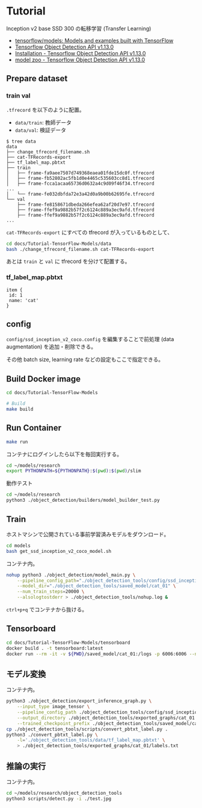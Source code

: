 # Tutorial

Inception v2 base SSD 300 の転移学習 (Transfer Learning)

- [tensorflow/models: Models and examples built with TensorFlow](https://github.com/tensorflow/models)
- [Tensorflow Object Detection API v1.13.0](https://github.com/tensorflow/models/tree/v1.13.0/research/object_detection)
- [Installation - Tensorflow Object Detection API v1.13.0](https://github.com/tensorflow/models/blob/v1.13.0/research/object_detection/g3doc/installation.md)
- [model zoo - Tensorflow Object Detection API v1.13.0](https://github.com/tensorflow/models/blob/v1.13.0/research/object_detection/g3doc/detection_model_zoo.md)



## Prepare dataset

### train val

`.tfrecord` を以下のように配置。

- `data/train`: 教師データ
- `data/val`: 検証データ

```console
$ tree data
data
├── change_tfrecord_filename.sh
├── cat-TFRecords-export
├── tf_label_map.pbtxt
├── train
│   ├── frame-fa9aee7507d749368eaea01fde15dc0f.tfrecord
│   ├── frame-fb52802ac5fb1d0e4465c535603cc8d1.tfrecord
│   ├── frame-fcca1acaa65736d0632a4c9d09f46f34.tfrecord
...
│   └── frame-fe032dbfda72e3a42d0a9b00b62695fe.tfrecord
└── val
    ├── frame-fe8158671dbeda266efea62af20d7e97.tfrecord
    ├── frame-ffef9a9882b57f2c6124c889a3ec9afd.tfrecord
    ├── frame-ffef9a9882b57f2c6124c889a3ec9afd.tfrecord
...
```

`cat-TFRecords-export` にすべての tfrecord が入っているものとして、

```sh
cd docs/Tutorial-TensorFlow-Models/data
bash ./change_tfrecord_filename.sh cat-TFRecords-export
```

あとは `train` と `val` に tfrecord を分けて配置する。

### tf_label_map.pbtxt

```
item {
 id: 1
 name: 'cat'
}
```



## config

`config/ssd_inception_v2_coco.config` を編集することで前処理 (data augmentation) を追加・削除できる。

その他 batch size, learning rate などの設定もここで指定できる。



## Build Docker image

```sh
cd docs/Tutorial-TensorFlow-Models
```

```sh
# Build
make build
```



## Run Container

```sh
make run
```

コンテナにログインしたら以下を毎回実行する。

```sh
cd ~/models/research
export PYTHONPATH=${PYTHONPATH}:$(pwd):$(pwd)/slim
```

動作テスト

```sh
cd ~/models/research
python3 ./object_detection/builders/model_builder_test.py
```



## Train

ホストマシンで公開されている事前学習済みモデルをダウンロード。

```sh
cd models
bash get_ssd_inception_v2_coco_model.sh
```

コンテナ内。

```sh
nohup python3 ./object_detection/model_main.py \
    --pipeline_config_path="./object_detection_tools/config/ssd_inception_v2_coco.config" \
    --model_dir="./object_detection_tools/saved_model/cat_01" \
    --num_train_steps=20000 \
    --alsologtostderr > ./object_detection_tools/nohup.log &
```

`ctrl+p+q` でコンテナから抜ける。



## Tensorboard

```sh
cd docs/Tutorial-TensorFlow-Models/tensorboard
docker build . -t tensorboard:latest
docker run --rm -it -v ${PWD}/saved_model/cat_01:/logs -p 6006:6006 --network host --name tensorboard tensorboard:latest
```



## モデル変換

コンテナ内。

```sh
python3 ./object_detection/export_inference_graph.py \
    --input_type image_tensor \
    --pipeline_config_path ./object_detection_tools/config/ssd_inception_v2_coco.config \
    --output_directory ./object_detection_tools/exported_graphs/cat_01 \
    --trained_checkpoint_prefix ./object_detection_tools/saved_model/cat_01/model.ckpt-5555
cp ./object_detection_tools/scripts/convert_pbtxt_label.py .
python3 ./convert_pbtxt_label.py \
    -l='./object_detection_tools/data/tf_label_map.pbtxt' \
    > ./object_detection_tools/exported_graphs/cat_01/labels.txt
```



## 推論の実行

コンテナ内。

```sh
cd ~/models/research/object_detection_tools
python3 scripts/detect.py -i ./test.jpg
```
